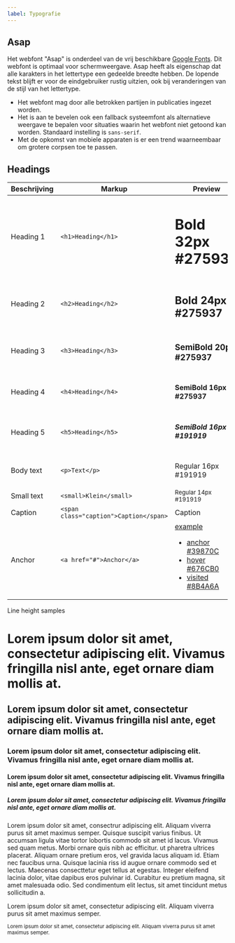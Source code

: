 ```yaml
---
label: Typografie
---
```


## Asap

Het webfont "Asap" is onderdeel van de vrij beschikbare [Google Fonts](https://fonts.google.com/specimen/Asap). Dit webfont is optimaal voor schermweergave. Asap heeft als eigenschap dat alle karakters in het lettertype een gedeelde breedte hebben. De lopende tekst blijft er voor de eindgebruiker rustig uitzien, ook bij veranderingen van de stijl van het lettertype.

- Het webfont mag door alle betrokken partijen in publicaties ingezet worden.
- Het is aan te bevelen ook een fallback systeemfont als alternatieve weergave te bepalen voor situaties waarin het webfont niet getoond kan worden. Standaard instelling is `sans-serif`.
- Met de opkomst van mobiele apparaten is er een trend waarneembaar om grotere corpsen toe te passen.

## Headings
| Beschrijving      | Markup                                 | Preview                                                                                                                                                                                                                              |
| ----------------- | -------------------------------------- | ------------------------------------------------------------------------------------------------------------------------------------------------------------------------------------------------------------------------------------ |
| Heading 1         | `<h1>Heading</h1>`                     | <h1>Bold 32px #275937</h1>                                                                                                                                                                                                           |
| Heading 2         | `<h2>Heading</h2>`                     | <h2>Bold 24px #275937</h2>                                                                                                                                                                                                           |
| Heading 3         | `<h3>Heading</h3>`                     | <h3>SemiBold 20px #275937</h3>                                                                                                                                                                                                       |
| Heading 4         | `<h4>Heading</h4>`                     | <h4>SemiBold 16px #275937</h4>                                                                                                                                                                                                       |
| Heading 5         | `<h5>Heading</h5>`                     | <h5>SemiBold 16px #191919</h5>                                                                                                                                                                                                       |
| Body text         | `<p>Text</p>`                          | <p>Regular 16px #191919</p>                                                                                                                                                                                                          |
| Small text        | `<small>Klein</small>`                 | <small>Regular 14px #191919</small>                                                                                                                                                                                                  |
| Caption           | `<span class="caption">Caption</span>` | <span class="caption">Caption</span>                                                                                                                                                                                                 |
| Anchor            | `<a href="#">Anchor</a>`               | <a href="#" id="anchor-example">example</a><ul><li><a href="#" class="static">anchor #39870C</a></li><li><a href="#" class="static-hover">hover #676CB0</a></li><li><a href="#" class="static-visited">visited #8B4A6A</a></li></ul> |

Line height samples

<h1>Lorem ipsum dolor sit amet, consectetur adipiscing elit. Vivamus fringilla nisl ante, eget ornare diam mollis at.</h1>
<h2>Lorem ipsum dolor sit amet, consectetur adipiscing elit. Vivamus fringilla nisl ante, eget ornare diam mollis at.</h2>
<h3>Lorem ipsum dolor sit amet, consectetur adipiscing elit. Vivamus fringilla nisl ante, eget ornare diam mollis at.</h3>
<h4>Lorem ipsum dolor sit amet, consectetur adipiscing elit. Vivamus fringilla nisl ante, eget ornare diam mollis at.</h4>
<h5>Lorem ipsum dolor sit amet, consectetur adipiscing elit. Vivamus fringilla nisl ante, eget ornare diam mollis at.</h5>
<p>
  Lorem ipsum dolor sit amet, consectrur adipiscing elit. Aliquam viverra purus sit amet maximus semper. Quisque suscipit varius finibus. Ut accumsan ligula vitae tortor lobortis commodo sit amet id lacus. Vivamus sed quam metus. Morbi ornare quis nibh ac efficitur. ut pharetra ultrices placerat. Aliquam ornare pretium eros, vel gravida lacus aliquam id. Etiam nec faucibus urna. Quisque lacinia riss id augue ornare commodo sed et lectus. Maecenas consecttetur eget tellus at egestas. Integer eleifend lacinia dolor, vitae dapibus eros pulvinar id. Curabitur eu pretium magna, sit amet malesuada odio. Sed condimentum elit lectus, sit amet tincidunt metus sollicitudin a.
</p>
<p><span class="caption">Lorem ipsum dolor sit amet, consectetur adipiscing elit. Aliquam viverra purus sit amet maximus semper.</span></p>
<p><small>Lorem ipsum dolor sit amet, consectetur adipiscing elit. Aliquam viverra purus sit amet maximus semper.</small></p>
<script>
  document.getElementById('anchor-example').setAttribute('href', '#' + (+new Date()));
</script>
